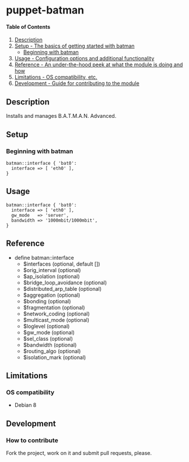 # puppet-batman

#### Table of Contents

1. [Description](#description)
1. [Setup - The basics of getting started with batman](#setup)
    * [Beginning with batman](#beginning-with-batman)
1. [Usage - Configuration options and additional functionality](#usage)
1. [Reference - An under-the-hood peek at what the module is doing and how](#reference)
1. [Limitations - OS compatibility, etc.](#limitations)
1. [Development - Guide for contributing to the module](#development)

## Description

Installs and manages B.A.T.M.A.N. Advanced.

## Setup

### Beginning with batman

```puppet
batman::interface { 'bat0':
  interface => [ 'eth0' ],
}
```

## Usage

```puppet
batman::interface { 'bat0':
  interface => [ 'eth0' ],
  gw_mode   => 'server',
  bandwidth => '1000mbit/1000mbit',
}
```

## Reference

* define batman::interface
  * $interfaces (optional, default [])
  * $orig\_interval (optional)
  * $ap\_isolation (optional)
  * $bridge\_loop\_avoidance (optional)
  * $distributed\_arp\_table (optional)
  * $aggregation (optional)
  * $bonding (optional)
  * $fragmentation (optional)
  * $network\_coding (optional)
  * $multicast\_mode (optional)
  * $loglevel (optional)
  * $gw\_mode (optional)
  * $sel\_class (optional)
  * $bandwidth (optional)
  * $routing\_algo (optional)
  * $isolation\_mark (optional)

## Limitations

### OS compatibility
* Debian 8

## Development

### How to contribute
Fork the project, work on it and submit pull requests, please.

